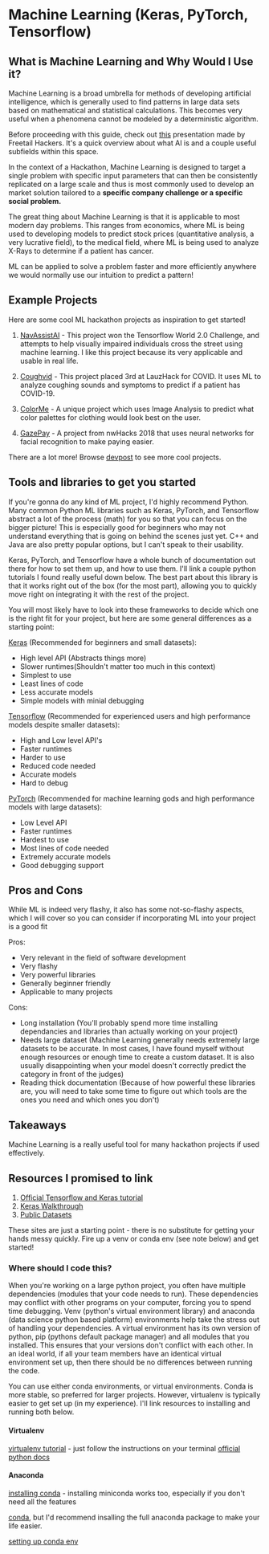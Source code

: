 # Machine Learning (Keras, PyTorch, Tensorflow)

## What is Machine Learning and Why Would I Use it?
Machine Learning is a broad umbrella for methods of developing artificial intelligence, which is generally used to find patterns in large data sets based on mathematical and statistical calculations. This becomes very useful when a phenomena cannot be modeled by a deterministic algorithm.   

Before proceeding with this guide, check out [this](https://docs.google.com/presentation/d/1EImakverhNq-WhJwd-WIx2H04ZnCyUxsFk-9UcKoubQ/edit?usp=sharing) presentation made by Freetail Hackers. It's a quick overview about what AI is and a couple useful subfields within this space.

In the context of a Hackathon, Machine Learning is designed to target a single problem with specific input parameters that can then be consistently replicated on a large scale and thus is most commonly used to develop an market solution tailored to a **specific company challenge or a specific social problem.** 

The great thing about Machine Learning is that it is applicable to most modern day problems. This ranges from economics, where ML is being used to developing models to predict stock prices (quantitative analysis, a very lucrative field), to the medical field, where ML is being used to analyze X-Rays to determine if a patient has cancer.

ML can be applied to solve a problem faster and more efficiently anywhere we would normally use our intuition to predict a pattern!

## Example Projects
Here are some cool ML hackathon projects as inspiration to get started!

1. [NavAssistAI](https://devpost.com/software/navassistai) - This project won the Tensorflow World 2.0 Challenge, and attempts to help visually impaired individuals cross the street using machine learning. I like this project because its very applicable and usable in real life. 

2. [Coughvid](https://devpost.com/software/coughvid-ai-based-app-for-covid-19-screening-using-coughing) - This project placed 3rd at LauzHack for COVID. It uses ML to analyze coughing sounds and symptoms to predict if a patient has COVID-19.

3. [ColorMe](https://devpost.com/software/colorme-50fz68) - A unique project which uses Image Analysis to predict what color palettes for clothing would look best on the user.

4. [GazePay](https://devpost.com/software/gazepay) - A project from nwHacks 2018 that uses neural networks for facial recognition to make paying easier.

There are a lot more! Browse [devpost](https://devpost.com) to see more cool projects. 

## Tools and libraries to get you started
If you're gonna do any kind of ML project, I'd highly recommend Python. Many common Python ML libraries such as Keras, PyTorch, and Tensorflow abstract a lot of the process (math) for you so that you can focus on the bigger picture! This is especially good for beginners who may not understand everything that is going on behind the scenes just yet. C++ and Java are also pretty popular options, but I can't speak to their usability.

Keras, PyTorch, and Tensorflow have a whole bunch of documentation out there for how to set them up, and how to use them. I'll link a couple python tutorials I found really useful down below. The best part about this library is that it works right out of the box (for the most part), allowing you to quickly move right on integrating it with the rest of the project.

You will most likely have to look into these frameworks to decide which one is the right fit for your project, but here are some general differences as a starting point:

[Keras](https://keras.io/) (Recommended for beginners and small datasets):
  - High level API (Abstracts things more)
  - Slower runtimes(Shouldn't matter too much in this context)
  - Simplest to use
  - Least lines of code
  - Less accurate models
  - Simple models with minial debugging  
  
[Tensorflow](https://www.tensorflow.org/) (Recommended for experienced users and high performance models despite smaller datasets):
  - High and Low level API's
  - Faster runtimes
  - Harder to use
  - Reduced code needed
  - Accurate models
  - Hard to debug  
  
 [PyTorch](https://pytorch.org/) (Recommended for machine learning gods and high performance models with large datasets):
  - Low Level API
  - Faster runtimes
  - Hardest to use
  - Most lines of code needed
  - Extremely accurate models
  - Good debugging support
  

## Pros and Cons
While ML is indeed very flashy, it also has some not-so-flashy aspects, which I will cover so you can consider if incorporating ML into your project is a good fit

Pros:
  - Very relevant in the field of software development
  - Very flashy
  - Very powerful libraries
  - Generally beginner friendly
  - Applicable to many projects  
  
Cons:
  - Long installation (You'll probably spend more time installing dependancies and libraries than actually working on your project)
  - Needs large dataset (Machine Learning generally needs extremely large datasets to be accurate. In most cases, I have found myself without enough resources or enough time to create a custom dataset. It is also usually disappointing when your model doesn't correctly predict the category in front of the judges)
  - Reading thick documentation (Because of how powerful these libraries are, you will need to take some time to figure out which tools are the ones you need and which ones you don't)

## Takeaways
Machine Learning is a really useful tool for many hackathon projects if used effectively. 

## Resources I promised to link
1. [Official Tensorflow and Keras tutorial](https://www.tensorflow.org/tutorials)
2. [Keras Walkthrough](https://medium.com/@cyrilivargarcia/tensorflow-and-keras-a-beginners-tutorial-by-a-beginner-abd4c90f814f)
3. [Public Datasets](https://medium.com/towards-artificial-intelligence/the-50-best-public-datasets-for-machine-learning-d80e9f030279)

These sites are just a starting point - there is no substitute for getting your hands messy quickly. Fire up a venv or conda env (see note below) and get started! 

### Where should I code this?

When you're working on a large python project, you often have multiple dependencies (modules that your code needs to run). These dependencies may conflict with other programs on your computer, forcing you to spend time debugging. Venv (python's virtual environment library) and anaconda (data science python based platform) environments help take the stress out of handling your dependencies. A virtual environment has its own version of python, pip (pythons default package manager) and all modules that you installed. This ensures that your versions don't conflict with each other. In an ideal world, if all your team members have an identical virtual environment set up, then there should be no differences between running the code. 

You can use either conda environments, or virtual environments. Conda is more stable, so preferred for larger projects. However, virtualenv is typically easier to get set up (in my experience). I'll link resources to installing and running both below. 

#### Virtualenv
[virtualenv tutorial](https://www.pythonforbeginners.com/basics/how-to-use-python-virtualenv) - just follow the instructions on your terminal
[official python docs](https://virtualenv.pypa.io/en/latest/)

#### Anaconda
[installing conda](https://docs.conda.io/projects/conda/en/latest/user-guide/install/) - installing miniconda works too, especially if you don't need all the features 

[conda](https://stackoverflow.com/questions/45421163/anaconda-vs-miniconda), but I'd recommend insalling the full anaconda package to make your life easier. 

[setting up conda env](https://uoa-eresearch.github.io/eresearch-cookbook/recipe/2014/11/20/conda/)
